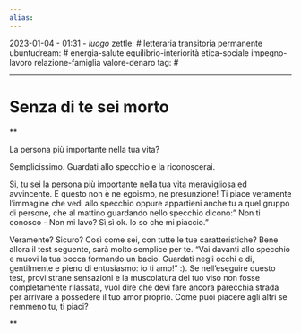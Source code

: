 ```yaml
---
alias: 
---
```

2023-01-04 - 01:31 - *luogo*
zettle: # letteraria transitoria permanente
ubuntudream: # energia-salute equilibrio-interiorità etica-sociale impegno-lavoro relazione-famiglia valore-denaro 
tag: #

---
# Senza di te sei morto

**

La persona più importante nella tua vita?

Semplicissimo. Guardati allo specchio e la riconoscerai.

Si, tu sei la persona più importante nella tua vita meravigliosa ed avvincente. E questo non è ne egoismo, ne presunzione! Ti piace veramente l’immagine che vedi allo specchio oppure appartieni anche tu a quel gruppo di persone, che al mattino guardando nello specchio dicono:” Non ti conosco - Non mi lavo? Sì,sì ok. lo so che mi piaccio.”

Veramente? Sicuro? Così come sei, con tutte le tue caratteristiche? Bene allora il test seguente, sarà molto semplice per te. “Vai davanti allo specchio e muovi la tua bocca formando un bacio. Guardati negli occhi e di, gentilmente e pieno di entusiasmo: io ti amo!” :). Se nell’eseguire questo test, provi strane sensazioni e la muscolatura del tuo viso non fosse completamente rilassata, vuol dire che devi fare ancora parecchia strada per arrivare a possedere il tuo amor proprio. Come puoi piacere agli altri se nemmeno tu, ti piaci?

**